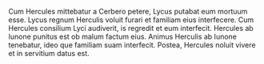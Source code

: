 Cum Hercules mittebatur a Cerbero petere, Lycus putabat eum mortuum esse.  Lycus regnum Herculis voluit furari et familiam eius interfecere. Cum Hercules consilium Lyci audiverit, is regredit et eum interfecit. Hercules ab Iunone punitus est ob malum factum eius. Animus Herculis ab Iunone tenebatur, ideo que familiam suam interfecit. Postea, Hercules noluit vivere et in servitium datus est.
    
